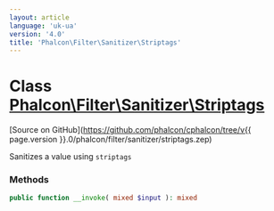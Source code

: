 ```yaml
---
layout: article
language: 'uk-ua'
version: '4.0'
title: 'Phalcon\Filter\Sanitizer\Striptags'
---
```

# Class [Phalcon\Filter\Sanitizer\Striptags](Phalcon_Filter_Sanitizer_Striptags)

[Source on GitHub](https://github.com/phalcon/cphalcon/tree/v{{ page.version }}.0/phalcon/filter/sanitizer/striptags.zep)

Sanitizes a value using `striptags`

### Methods

```php
public function __invoke( mixed $input ): mixed
```